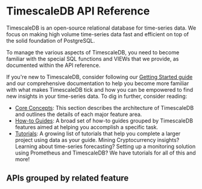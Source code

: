 # TimescaleDB API Reference

TimescaleDB is an open-source relational database for time-series data. We focus on making
high volume time-series data fast and efficient on top of the solid foundation
of PostgreSQL.

To manage the various aspects of TimescaleDB, you need to become familiar
with the special SQL functions and VIEWs that we provide, as documented within
the API reference.

If you're new to TimescaleDB, consider following our [Getting Started guide][getting-started]
and our comprehensive documentation to help you become
more familiar with what makes TimescaleDB tick and how you can be empowered to
find new insights in your time-series data. To dig in further, consider reading:

 * [Core Concepts][core-concepts]: This section describes the architecture of
 TimescaleDB and outlines the details of each major feature area.
 * [How-to Guides][how-to-guides]: A broad set of how-to guides grouped by
 TimescaleDB features aimed at helping you accomplish a specific task.
 * [Tutorials][tutorials]: A growing list of tutorials that help you complete a
 larger project using data as your guide. Mining Cryptocurrency insights? Learning
 about time-series forecasting? Setting up a monitoring solution using Prometheus
 and TimescaleDB? We have tutorials for all of this and more!

## APIs grouped by related feature
<br/>
<br/>



[getting-started]: /timescaledb/:currentVersion:/getting-started/
[core-concepts]: /timescaledb/:currentVersion:/overview/core-concepts/
[how-to-guides]: /timescaledb/:currentVersion:/how-to-guides/
[tutorials]: /timescaledb/:currentVersion:/tutorials/

